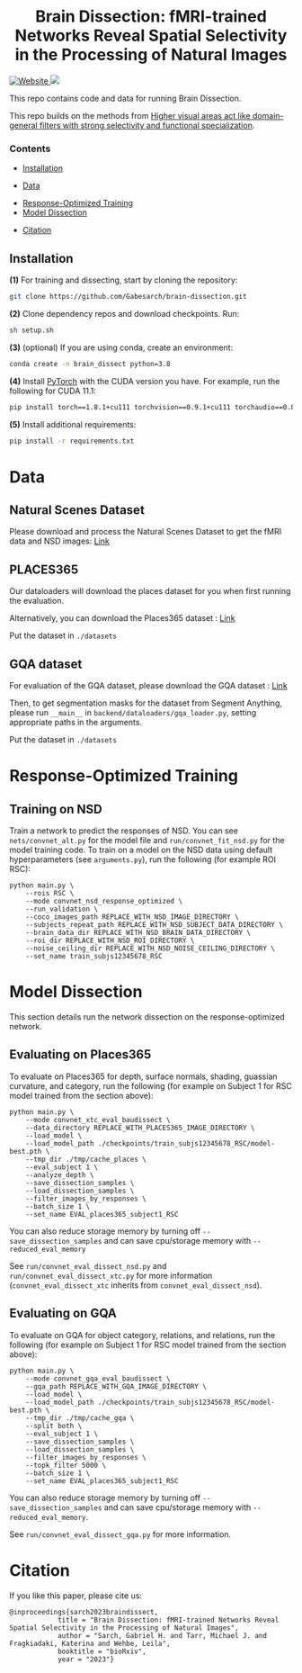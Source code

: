 <h1 align="center">
    Brain Dissection: fMRI-trained Networks Reveal Spatial Selectivity in the Processing of Natural Images
</h1>

<p align="left">
    <a href="https://brain-dissection.github.io/" target="_blank">
        <img alt="Website" src="https://img.shields.io/badge/website-BrainDissection-orange">
    </a>
    <a href="" target="_blank">
        <img src="https://img.shields.io/badge/arxiv-542635-<COLOR>">
    </a>
</p>

This repo contains code and data for running Brain Dissection. 

This repo builds on the methods from [Higher visual areas act like domain-general filters with strong selectivity and functional specialization](https://www.biorxiv.org/content/10.1101/2022.03.16.484578v2).

### Contents
<!--
# To create the table of contents, move the [TOC] line outside of this comment
# and then run the below Python block.
[TOC]
import markdown
with open("README.md", "r") as f:
    a = markdown.markdown(f.read(), extensions=["toc"])
    print(a[:a.index("</div>") + 6])
-->
<div class="toc">
<ul>
<li><a href="#installation"> Installation </a></li><ul>
</ul>
<li><a href="#Data"> Data</a></li><ul>
</ul>
<li><a href="#Response-Optimized-Training"> Response-Optimized Training</a><ul>
</ul>
<li><a href="#Model-Dissection"> Model Dissection</a></li><ul>
</ul>
<li><a href="#citation"> Citation </a></li><ul>
</ul>
</ul>
</div>

## Installation 
<!-- **Note:** We have tested this on a remote cluster with CUDA versions 10.2 and 11.1. The dependencies are for running the full TIDEE system. A reduced environment can be used if only running the tidy task and not the TIDEE networks.  -->

**(1)** For training and dissecting, start by cloning the repository:
```bash
git clone https://github.com/Gabesarch/brain-dissection.git
```

**(2)** Clone dependency repos and download checkpoints. Run:
```bash
sh setup.sh
```

**(3)** (optional) If you are using conda, create an environment: 
```bash
conda create -n brain_dissect python=3.8
```

**(4)** Install [PyTorch](https://pytorch.org/get-started/locally/) with the CUDA version you have. For example, run the following for CUDA 11.1: 
```bash
pip install torch==1.8.1+cu111 torchvision==0.9.1+cu111 torchaudio==0.8.1 -f https://download.pytorch.org/whl/torch_stable.html
```

**(5)** Install additional requirements: 
```bash
pip install -r requirements.txt
```

# Data

## Natural Scenes Dataset
Please download and process the Natural Scenes Dataset to get the fMRI data and NSD images: [Link](https://naturalscenesdataset.org/)

## PLACES365
Our dataloaders will download the places dataset for you when first running the evaluation.

Alternatively, you can download the Places365 dataset : [Link](http://places2.csail.mit.edu/)

Put the dataset in `./datasets`

## GQA dataset
For evaluation of the GQA dataset, please download the GQA dataset : [Link](https://cs.stanford.edu/people/dorarad/gqa/download.html)

Then, to get segmentation masks for the dataset from Segment Anything, please run `__main__` in `backend/dataloaders/gqa_loader.py`, setting appropriate paths in the arguments. 

Put the dataset in `./datasets`

# Response-Optimized Training

## Training on NSD
Train a network to predict the responses of NSD. You can see `nets/convnet_alt.py` for the model file and `run/convnet_fit_nsd.py` for the model training code. To train on a model on the NSD data using default hyperparameters (see `arguments.py`), run the following (for example ROI RSC):
```
python main.py \
    --rois RSC \
    --mode convnet_nsd_response_optimized \
    --run_validation \
    --coco_images_path REPLACE_WITH_NSD_IMAGE_DIRECTORY \
    --subjects_repeat_path REPLACE_WITH_NSD_SUBJECT_DATA_DIRECTORY \
    --brain_data_dir REPLACE_WITH_NSD_BRAIN_DATA_DIRECTORY \
    --roi_dir REPLACE_WITH_NSD_ROI_DIRECTORY \
    --noise_ceiling_dir REPLACE_WITH_NSD_NOISE_CEILING_DIRECTORY \
    --set_name train_subjs12345678_RSC
```

# Model Dissection
This section details run the network dissection on the response-optimized network.

## Evaluating on Places365
To evaluate on Places365 for depth, surface normals, shading, guassian curvature, and category, run the following (for example on Subject 1 for RSC model trained from the section above):
```
python main.py \
    --mode convnet_xtc_eval_baudissect \
    --data_directory REPLACE_WITH_PLACES365_IMAGE_DIRECTORY \
    --load_model \
    --load_model_path ./checkpoints/train_subjs12345678_RSC/model-best.pth \
    --tmp_dir ./tmp/cache_places \
    --eval_subject 1 \
    --analyze_depth \
    --save_dissection_samples \
    --load_dissection_samples \
    --filter_images_by_responses \
    --batch_size 1 \
    --set_name EVAL_places365_subject1_RSC
```

You can also reduce storage memory by turning off `--save_dissection_samples` and can save cpu/storage memory with `--reduced_eval_memory`

See `run/convnet_eval_dissect_nsd.py` and `run/convnet_eval_dissect_xtc.py` for more information (`convnet_eval_dissect_xtc` inherits from `convnet_eval_dissect_nsd`).

## Evaluating on GQA

To evaluate on GQA for object category, relations, and relations, run the following (for example on Subject 1 for RSC model trained from the section above):
```
python main.py \
    --mode convnet_gqa_eval_baudissect \
    --gqa_path REPLACE_WITH_GQA_IMAGE_DIRECTORY \
    --load_model \
    --load_model_path ./checkpoints/train_subjs12345678_RSC/model-best.pth \
    --tmp_dir ./tmp/cache_gqa \
    --split both \
    --eval_subject 1 \
    --save_dissection_samples \
    --load_dissection_samples \
    --filter_images_by_responses \
    --topk_filter 5000 \
    --batch_size 1 \
    --set_name EVAL_places365_subject1_RSC
```

You can also reduce storage memory by turning off `--save_dissection_samples` and can save cpu/storage memory with `--reduced_eval_memory`. 

See `run/convnet_eval_dissect_gqa.py` for more information.

# Citation
If you like this paper, please cite us:
```
@inproceedings{sarch2023braindissect,
            title = "Brain Dissection: fMRI-trained Networks Reveal Spatial Selectivity in the Processing of Natural Images",
            author = "Sarch, Gabriel H. and Tarr, Michael J. and Fragkiadaki, Katerina and Wehbe, Leila", 
            booktitle = "bioRxiv",
            year = "2023"}
```

